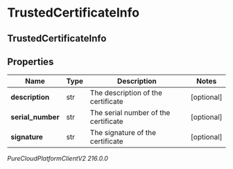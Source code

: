 # TrustedCertificateInfo

## TrustedCertificateInfo

## Properties

|Name | Type | Description | Notes|
|------------ | ------------- | ------------- | -------------|
| **description** | str | The description of the certificate | [optional] |
| **serial_number** | str | The serial number of the certificate | [optional] |
| **signature** | str | The signature of the certificate | [optional] |



_PureCloudPlatformClientV2 216.0.0_
